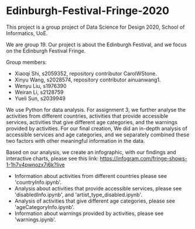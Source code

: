 # Edinburgh-Festival-Fringe-2020

This project is a group project of Data Science for Design 2020, School of Informatics, UoE. 
 
We are group 19. Our project is about the Edinburgh Festival, and we focus on the Edinburgh Festival Fringe. 
 
Group members:
- Xiaoqi Shi, s2059352, repository contributor CarolWStone.
- Xinyu Wang, s2028574, repository contributor ainuanwang1.
- Wenyu Liu, s1976390
- Weiran Li, s2128759
- Yueli Sun, s2039949
 
We use Python for data analysis. For assignment 3, we further analyse the activities from different countries, activities that provide accessible services, activities that give different age categories, and the warnings provided by activities. For our final creation, We did an in-depth analysis of accessible services and age categories, and we separately combined these two factors with other meaningful information in the data. 
 
Based on our analysis, we create an infographic, with our findings and interactive charts, please see this link: https://infogram.com/fringe-shows-1-1h7v4pwnozx7j6k?live
 
- Information about activities from different countries please see 'countryInfo.ipynb'.
- Analysis about activities that provide accessible services, please see 'disabledInfo.ipynb', and 'artist_type_disabled.ipynb'.
- Analysis of activities that give different age categories, please see 'ageCategoryInfo.ipynb'.
- Information about warnings provided by activities, please see 'warnings.ipynb'.
